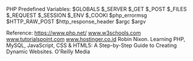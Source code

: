 PHP Predefined Variables:
$GLOBALS
$_SERVER
$_GET
$_POST
$_FILES
$_REQUEST
$_SESSION
$_ENV
$_COOKI
$php_errormsg
$HTTP_RAW_POST
$http_response_header
$argc
$argv

Reference:
https://www.php.net/
www.w3schools.com
www.tutorialspoint.com
www.hostinger.co.id
Robin Nixon. Learning PHP, MySQL, JavaScript, CSS & HTML5: A Step-by-Step Guide to Creating Dynamic Websites. O'Reilly Media
